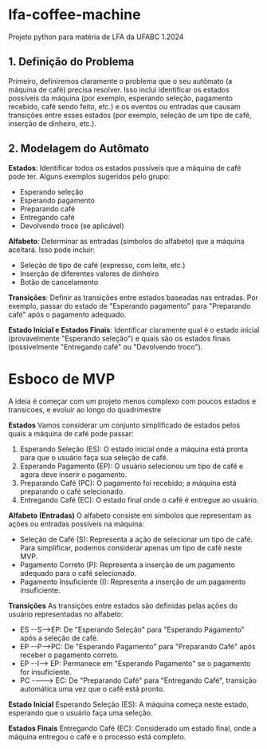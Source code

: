 # lfa-coffee-machine
Projeto python para matéria de LFA da UFABC 1.2024

## 1. Definição do Problema
Primeiro, definiremos claramente o problema que o seu autômato (a máquina de café) precisa resolver. Isso inclui identificar os estados possíveis da máquina (por exemplo, esperando seleção, pagamento recebido, café sendo feito, etc.) e os eventos ou entradas que causam transições entre esses estados (por exemplo, seleção de um tipo de café, inserção de dinheiro, etc.).

## 2. Modelagem do Autômato
**Estados**: Identificar todos os estados possíveis que a máquina de café pode ter. Alguns exemplos sugeridos pelo grupo:

- Esperando seleção
- Esperando pagamento
- Preparando café
- Entregando café
- Devolvendo troco (se aplicável)
  
**Alfabeto**: Determinar as entradas (símbolos do alfabeto) que a máquina aceitará. Isso pode incluir:

- Seleção de tipo de café (expresso, com leite, etc.)
- Inserção de diferentes valores de dinheiro
- Botão de cancelamento

**Transições**: Definir as transições entre estados baseadas nas entradas. Por exemplo, passar do estado de "Esperando pagamento" para "Preparando café" após o pagamento adequado.

**Estado Inicial e Estados Finais**: Identificar claramente qual é o estado inicial (provavelmente "Esperando seleção") e quais são os estados finais (possivelmente "Entregando café" ou "Devolvendo troco").

# Esboco de MVP
A ideia é começar com um projeto menos complexo com poucos estados e transicoes, e evoluir ao longo do quadrimestre

**Estados**
Vamos considerar um conjunto simplificado de estados pelos quais a máquina de café pode passar:

1. Esperando Seleção (ES): O estado inicial onde a máquina está pronta para que o usuário faça sua seleção de café.
2. Esperando Pagamento (EP): O usuário selecionou um tipo de café e agora deve inserir o pagamento.
3. Preparando Café (PC): O pagamento foi recebido; a máquina está preparando o café selecionado.
4. Entregando Café (EC): O estado final onde o café é entregue ao usuário.

**Alfabeto (Entradas)**
O alfabeto consiste em símbolos que representam as ações ou entradas possíveis na máquina:

- Seleção de Café (S): Representa a ação de selecionar um tipo de café. Para simplificar, podemos considerar apenas um tipo de café neste MVP.
- Pagamento Correto (P): Representa a inserção de um pagamento adequado para o café selecionado.
- Pagamento Insuficiente (I): Representa a inserção de um pagamento insuficiente.

**Transições**
As transições entre estados são definidas pelas ações do usuário representadas no alfabeto:
- ES --S-->EP: De "Esperando Seleção" para "Esperando Pagamento" após a seleção de café.
- EP --P-->PC: De "Esperando Pagamento" para "Preparando Café" após receber o pagamento correto.
- EP --I--> EP: Permanece em "Esperando Pagamento" se o pagamento for insuficiente.
- PC ----> EC: De "Preparando Café" para "Entregando Café", transição automática uma vez que o café está pronto.

**Estado Inicial**
Esperando Seleção (ES): A máquina começa neste estado, esperando que o usuário faça uma seleção.

**Estados Finais**
Entregando Café (EC): Considerado um estado final, onde a máquina entregou o café e o processo está completo.
